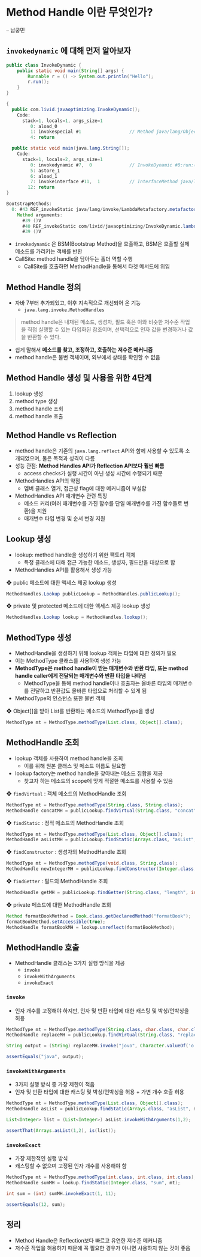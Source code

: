 # Method Handle 이란 무엇인가?

⎯ 남궁민

## `invokedynamic` 에 대해 먼저 알아보자

```java
public class InvokeDynamic {
    public static void main(String[] args) {
        Runnable r = () -> System.out.println("Hello");
        r.run();
    }
}
```

```java
{
  public com.livid.javaoptimizing.InvokeDynamic();
    Code:
      stack=1, locals=1, args_size=1
         0: aload_0
         1: invokespecial #1                  // Method java/lang/Object."<init>":()V
         4: return

  public static void main(java.lang.String[]);
    Code:
      stack=1, locals=2, args_size=1
         0: invokedynamic #7,  0              // InvokeDynamic #0:run:()Ljava/lang/Runnable;
         5: astore_1
         6: aload_1
         7: invokeinterface #11,  1           // InterfaceMethod java/lang/Runnable.run:()V
        12: return
}

BootstrapMethods:
  0: #43 REF_invokeStatic java/lang/invoke/LambdaMetafactory.metafactory:(Ljava/lang/invoke/MethodHandles$Lookup;Ljava/lang/String;Ljava/lang/invoke/MethodType;Ljava/lang/invoke/MethodType;Ljava/lang/invoke/MethodHandle;Ljava/lang/invoke/MethodType;)Ljava/lang/invoke/CallSite;
    Method arguments:
      #39 ()V
      #40 REF_invokeStatic com/livid/javaoptimizing/InvokeDynamic.lambda$main$0:()V
      #39 ()V
```

- `invokedynamic` 은 BSM(Bootstrap Method)을 호출하고, BSM은 호출할 실제 메소드를 가리키는 객체를 반환
- CallSite: method handle을 담아두는 홀더 역할 수행
  - CallSite를 호출하면 MethodHandle을 통해서 타겟 메서드에 위임

## Method Handle 정의

- 자바 7부터 추가되었고, 이후 지속적으로 개선되어 온 기능
  - `java.lang.invoke.MethodHandles`

> method handle은 내재된 메소드, 생성자, 필드 혹은 이와 비슷한 저수준 작업을 직접 실행할 수 있는 타입화된 참조이며, 선택적으로 인자 값을 변경하거나 값을 반환할 수 있다.

- 쉽게 말해서 **메소드를 찾고, 조정하고, 호출하는 저수준 메커니즘**
- method handle은 불변 객체이며, 외부에서 상태를 확인할 수 없음

## Method Handle 생성 및 사용을 위한 4단계

1. lookup 생성
2. method type 생성
3. method handle 조회
4. method handle 호출

## Method Handle vs Reflection

- method handle은 기존의 `java.lang.reflect` API와 함께 사용할 수 있도록 소개되었으며, 둘은 목적과 성격이 다름
- 성능 관점: **Method Handles API가 Reflection API보다 훨씬 빠름**
  - access checks가 실행 시간이 아닌 생성 시간에 수행되기 때문
- MethodHandles API의 약점
  - 멤버 클래스 열거, 접근성 flag에 대한 메커니즘이 부실함
- MethodHandles API 매개변수 관련 특징
  - 메소드 커리(여러 매개변수를 가진 함수를 단일 매개변수를 가진 함수들로 변환)을 지원
  - 매개변수 타입 변경 및 순서 변경 지원

## Lookup 생성

- lookup: method handle을 생성하기 위한 팩토리 객체
  - 특정 클래스에 대해 접근 가능한 메소드, 생성자, 필드만을 대상으로 함
- MethodHandles API를 활용해서 생성 가능

❖ public 메소드에 대한 액세스 제공 lookup 생성

```java
MethodHandles.Lookup publicLookup = MethodHandles.publicLookup();
```

❖ private 및 protected 메소드에 대한 액세스 제공 lookup 생성

```java
MethodHandles.Lookup lookup = MethodHandles.lookup();
```

## MethodType 생성

- MethodHandle을 생성하기 위해 lookup 객체는 타입에 대한 정의가 필요
- 이는 MethodType 클래스를 사용하여 생성 가능
- **MethodType은 method handle이 받는 매개변수와 반환 타입, 또는 method handle caller에게 전달되는 매개변수와 반환 타입을 나타냄**
  - MethodType을 통해 method handle이나 호출자는 올바른 타입의 매개변수를 전달하고 반환값도 올바른 타입으로 처리할 수 있게 됨
- MethodType의 인스턴스 또한 불변 객체

❖ Object[]을 받아 List를 반환하는 메소드의 MethodType을 생성

```java
MethodType mt = MethodType.methodType(List.class, Object[].class);
```

## MethodHandle 조회

- lookup 객체를 사용하여 method handle을 조회
  - 이를 위해 원본 클래스 및 메소드 이름도 필요함
- lookup factory는 method handle을 찾아내는 메소드 집합을 제공
  - 찾고자 하는 메소드의 scope에 맞게 적절한 메소드를 사용할 수 있음

❖ `findVirtual` : 객체 메소드의 MethodHandle 조회

```java
MethodType mt = MethodType.methodType(String.class, String.class);
MethodHandle concatMH = publicLookup.findVirtual(String.class, "concat", mt);
```

❖ `findStatic` : 정적 메소드의 MethodHandle 조회

```java
MethodType mt = MethodType.methodType(List.class, Object[].class);
MethodHandle asListMH = publicLookup.findStatic(Arrays.class, "asList", mt);
```

❖ `findConstructor` : 생성자의 MethodHandle 조회

```java
MethodType mt = MethodType.methodType(void.class, String.class);
MethodHandle newIntegerMH = publicLookup.findConstructor(Integer.class, mt);
```

❖ `findGetter` : 필드의 MethodHandle 조회

```java
MethodHandle getMH = publicLookup.findGetter(String.class, "length", int.class);
```

❖ private 메소드에 대한 MethodHandle 조회

```java
Method formatBookMethod = Book.class.getDeclaredMethod("formatBook");
formatBookMethod.setAccessible(true);
MethodHandle formatBookMH = lookup.unreflect(formatBookMethod);
```

## MethodHandle 호출

- MethodHandle 클래스는 3가지 실행 방식을 제공
  - `invoke`
  - `invokeWithArguments`
  - `invokeExact`

### `invoke`

- 인자 개수를 고정해야 하지만, 인자 및 반환 타입에 대한 캐스팅 및 박싱/언박싱을 허용

```java
MethodType mt = MethodType.methodType(String.class, char.class, char.class);
MethodHandle replaceMH = publicLookup.findVirtual(String.class, "replace", mt);

String output = (String) replaceMH.invoke("jovo", Character.valueOf('o'), 'a');

assertEquals("java", output);
```

### `invokeWithArguments`

- 3가지 실행 방식 중 가장 제한이 적음
- 인자 및 반환 타입에 대한 캐스팅 및 박싱/언박싱을 허용 + 가변 개수 호출 허용

```java
MethodType mt = MethodType.methodType(List.class, Object[].class);
MethodHandle asList = publicLookup.findStatic(Arrays.class, "asList", mt);

List<Integer> list = (List<Integer>) asList.invokeWithArguments(1,2);

assertThat(Arrays.asList(1,2), is(list));
```

### `invokeExact`

- 가장 제한적인 실행 방식
- 캐스팅할 수 없으며 고정된 인자 개수를 사용해야 함

```java
MethodType mt = MethodType.methodType(int.class, int.class, int.class);
MethodHandle sumMH = lookup.findStatic(Integer.class, "sum", mt);

int sum = (int) sumMH.invokeExact(1, 11);

assertEquals(12, sum);
```

## 정리

- Method Handle은 Reflection보다 빠르고 유연한 저수준 메커니즘
- 저수준 작업을 허용하기 때문에 꼭 필요한 경우가 아니면 사용하지 않는 것이 좋음
